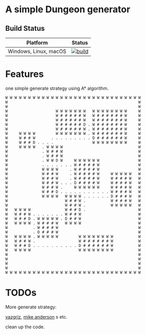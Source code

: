 # A simple Dungeon generator


## Build Status
| Platform | Status   |
| -------- | -------- |
| Windows, Linux, macOS  | [![build](https://github.com/frankpyf/DungeonGeneratorDemo/actions/workflows/cmake-multi-platform.yml/badge.svg)](https://github.com/frankpyf/DungeonGeneratorDemo/actions/workflows/cmake-multi-platform.yml) |


# Features
one simple generate strategy using A* algorithm.
```
W W W W W W W W W W W W W W W W W W W W W W W W W W W W W W 
W                                                         W 
W                                                         W 
W                     W W W W W W W   W W W W W W W W     W 
W                     W # # # # # W   W # # # # # # W     W 
W                     W # # # # # W   W # # # # # # W     W 
W                     W # # # # # D . W # # # # # # W     W 
W                     W # # # # # W . W # # # # # # W     W 
W     W W W W         W W W W W W W . W # # # # # # W     W 
W     W # # W       . . . . . . . . . D # # # # # # W     W 
W     W # # D . . . .                 W W W W W W W W     W 
W     W W W W   . W W W W                                 W 
W               . W # # W                                 W 
W               . W # # W                                 W 
W               . W W D W     W W W W W W                 W 
W               . . . . . . . W # # # # W                 W 
W               W W W W     . W # # # # W                 W 
W               W # # W     . W # # # # W     W W W W W   W 
W               W # # W     . W # # # # W     W # # # W   W 
W               W # # W . . . D # # # # W     W # # # W   W 
W               W # # W .     W W W W W W     W # # # W   W 
W               W # # D . . . . . . . . . . . W # # # W   W 
W               W W W W   W W W W . . . . . . D # # # W   W 
W                         W # # W .           W # # # W   W 
W                         W # # W .           W W W W W   W 
W   W W W W               W # # D .                       W 
W   W # # W . . . . . . . W # # W                         W 
W   W # # D . W W W W W . D # # W                         W 
W   W W W W . W # # # W   W W W W                         W 
W           . W # # # W                                   W 
W           . D # # # W                                   W 
W   W W W W . W W W W W         W W W W W W W W           W 
W   W # # W .                   W # # # # # # W           W 
W   W # # D . . . . . . . . . . D # # # # # # W           W 
W   W W W W                     W W W W W W W W           W 
W                                                         W 
W                                                         W 
W                                                         W 
W                                                         W 
W W W W W W W W W W W W W W W W W W W W W W W W W W W W W W 
```

# TODOs
More generate strategy:

[vazgriz](https://vazgriz.com/119/procedurally-generated-dungeons/), 
[mike anderson](https://roguebasin.com/index.php/Dungeon-Building_Algorithm) s
etc.

clean up the code.